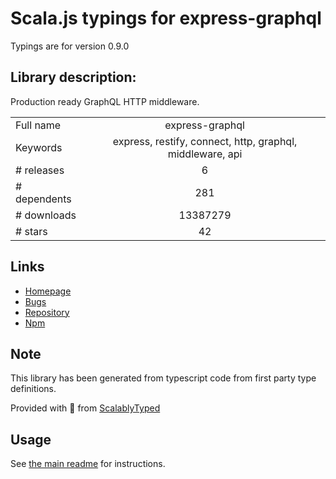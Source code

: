 
# Scala.js typings for express-graphql

Typings are for version 0.9.0

## Library description:
Production ready GraphQL HTTP middleware.

|                    |                 |
| ------------------ | :-------------: |
| Full name          | express-graphql |
| Keywords           | express, restify, connect, http, graphql, middleware, api |
| # releases         | 6 |
| # dependents       | 281 |
| # downloads        | 13387279 |
| # stars            | 42 |

## Links
- [Homepage](https://github.com/graphql/express-graphql)
- [Bugs](https://github.com/graphql/express-graphql/issues)
- [Repository](https://github.com/graphql/express-graphql)
- [Npm](https://www.npmjs.com/package/express-graphql)
    


## Note
This library has been generated from typescript code from first party type definitions.

Provided with :purple_heart: from [ScalablyTyped](https://github.com/oyvindberg/ScalablyTyped)

## Usage
See [the main readme](../../readme.md) for instructions.


